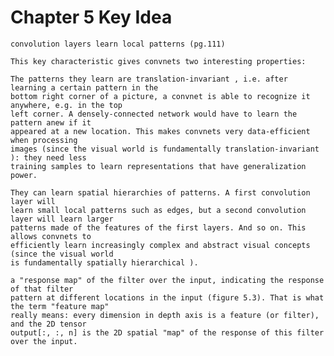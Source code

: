 # Chapter 5 Key Idea
    convolution layers learn local patterns (pg.111)
    
    This key characteristic gives convnets two interesting properties:
    
    The patterns they learn are translation-invariant , i.e. after learning a certain pattern in the
    bottom right corner of a picture, a convnet is able to recognize it anywhere, e.g. in the top
    left corner. A densely-connected network would have to learn the pattern anew if it
    appeared at a new location. This makes convnets very data-efficient when processing
    images (since the visual world is fundamentally translation-invariant ): they need less
    training samples to learn representations that have generalization power.
    
    They can learn spatial hierarchies of patterns. A first convolution layer will
    learn small local patterns such as edges, but a second convolution layer will learn larger
    patterns made of the features of the first layers. And so on. This allows convnets to
    efficiently learn increasingly complex and abstract visual concepts (since the visual world
    is fundamentally spatially hierarchical ).
    
    a "response map" of the filter over the input, indicating the response of that filter
    pattern at different locations in the input (figure 5.3). That is what the term "feature map"
    really means: every dimension in depth axis is a feature (or filter), and the 2D tensor
    output[:, :, n] is the 2D spatial "map" of the response of this filter over the input.
